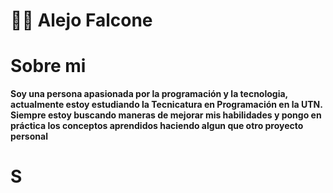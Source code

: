 # 🧑‍💻 Alejo Falcone

# Sobre mi

**Soy una persona apasionada por la programación y la tecnologia, actualmente estoy estudiando la Tecnicatura en Programación en la UTN. Siempre estoy buscando maneras de mejorar mis habilidades y pongo en práctica los conceptos aprendidos haciendo algun que otro proyecto personal**

# S

